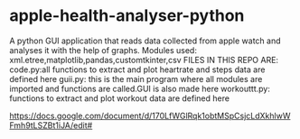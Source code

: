 # apple-health-analyser-python
A python GUI application that reads data collected from apple watch and analyses it with the help of graphs. Modules used: xml.etree,matplotlib,pandas,customtkinter,csv
FILES IN THIS REPO ARE:
code.py:all functions to extract and plot heartrate and steps data are defined here
guii.py: this is the main program where all modules are imported and functions are called.GUI is also made here
workouttt.py: functions to extract and plot workout data are defined here

https://docs.google.com/document/d/170LfWGlRqk1obtMSpCsjcLdXkhlwWFmh9tLSZBt1iJA/edit#
